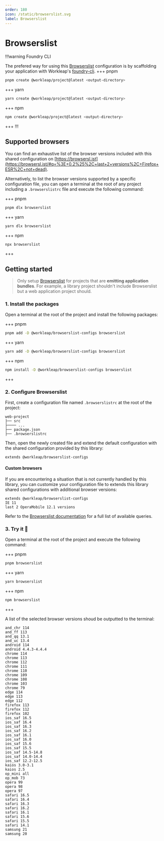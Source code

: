 ```yaml
---
order: 180
icon: /static/browserslist.svg
label: Browserslist
---
```


# Browserslist

!!!warning Foundry CLI

The prefered way for using this [Browserslist](https://browsersl.ist/) configuration is by scaffolding your application with Workleap's [foundry-cli](https://github.com/gsoft-inc/wl-foundry-cli).
+++ pnpm
```bash
pnpm create @workleap/project@latest <output-directory>
```
+++ yarn
```bash
yarn create @workleap/project@latest <output-directory>
```
+++ npm
```bash
npm create @workleap/project@latest <output-directory>
```
+++
!!!

## Supported browsers

You can find an exhaustive list of the browser versions included with this shared configuration on [https://browsersl.ist](https://browsersl.ist/#q=%3E+0.2%25%2C+last+2+versions%2C+Firefox+ESR%2C+not+dead). 

Alternatively, to list the browser versions supported by a specific configuration file, you can open a terminal at the root of any project including a `.browserslistrc` file and execute the following command:

+++ pnpm
```bash
pnpm dlx browserslist
```
+++ yarn
```bash
yarn dlx browserslist
```
+++ npm
```bash
npx browserslist
```
+++

## Getting started

> Only setup [Browserslist](https://browsersl.ist/) for projects that are **emitting application bundles**. For example, a library project shouldn't include Browserslist but a web application project should.

### 1. Install the packages

Open a terminal at the root of the project and install the following packages:

+++ pnpm
```bash
pnpm add -D @workleap/browserslist-configs browserslist
```
+++ yarn
```bash
yarn add -D @workleap/browserslist-configs browserslist
```
+++ npm
```bash
npm install -D @workleap/browserslist-configs browserslist
```
+++

### 2. Configure Browserslist

First, create a configuration file named `.browserslistrc` at the root of the project:

```#5
web-project
├── src
├──── ...
├── package.json
├── .browserslistrc
```

Then, open the newly created file and extend the default configuration with the shared configuration provided by this library:

``` .browserslistrc
extends @workleap/browserslist-configs
```

#### Custom browsers

If you are encountering a situation that is not currently handled by this library, you can customize your configuration file to extends this library shared configurations with additional browser versions:

``` .browserslistrc #2-3
extends @workleap/browserslist-configs
IE 11
last 2 OperaMobile 12.1 versions
```

Refer to the [Browserslist documentation](https://github.com/browserslist/browserslist#full-list) for a full list of available queries.

### 3. Try it :rocket:

Open a terminal at the root of the project and execute the following command:

+++ pnpm
```bash
pnpm browserslist
```
+++ yarn
```bash
yarn browserslist
```
+++ npm
```bash
npm browserslist
```
+++

A list of the selected browser versions shoud be outputted to the terminal:

``` An example of the outputted browser versions (not exactly what you'll get)
and_chr 114
and_ff 113 
and_qq 13.1
and_uc 13.4
android 114
android 4.4.3-4.4.4
chrome 114
chrome 113
chrome 112
chrome 111
chrome 110
chrome 109
chrome 108
chrome 103
chrome 79
edge 114
edge 113
edge 112
firefox 113
firefox 112
firefox 102
ios_saf 16.5
ios_saf 16.4
ios_saf 16.3
ios_saf 16.2
ios_saf 16.1
ios_saf 16.0
ios_saf 15.6
ios_saf 15.5
ios_saf 14.5-14.8
ios_saf 14.0-14.4
ios_saf 12.2-12.5
kaios 3.0-3.1
kaios 2.5
op_mini all
op_mob 73
opera 99
opera 98
opera 97
safari 16.5
safari 16.4
safari 16.3
safari 16.2
safari 16.1
safari 15.6
safari 15.5
safari 14.1
samsung 21
samsung 20
```
